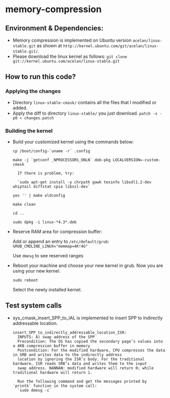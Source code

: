 # memory-compression

## Environment & Dependencies:
- Memory compression is implemented on Ubuntu version `acelan/linux-stable.git` as shown at `http://kernel.ubuntu.com/git/acelan/linux-stable.git/`. 
- Please download the linux kernel as follows:
`git clone git://kernel.ubuntu.com/acelan/linux-stable.git`
## How to run this code?
### Applying the changes
- Directory `linux-stable-cmask/` contains all the files that I modified or added.
- Apply the diff to directory `linux-stable/` you just download.
`patch -s -p0 < changes.patch`
### Building the kernel
- Build your customized kernel using the commands below:

    ```cp /boot/config-`uname -r` .config```
    
    ```make -j `getconf _NPROCESSORS_ONLN` deb-pkg LOCALVERSION=-custom-cmask```
    
        If there is problem, try: 
        
        `sudo apt-get install -y chrpath gawk texinfo libsdl1.2-dev whiptail diffstat cpio libssl-dev`
        
    `yes '' | make oldconfig`
    
    `make clean`

    `cd ..`

    `sudo dpkg -i linux-*4.3*.deb`

- Reserve RAM area for compression buffer:

    Add or append an entry to `/etc/default/grub`: `GRUB_CMDLINE_LINUX="memmap=4K!4G"`

    Use `dmesg` to see reserved ranges
        
- Reboot your machine and choose your new kernel in grub. Now you are using your new kernel.
    
    `sudo reboot`
    
    Select the newly installed kernel.
    
## Test system calls
- sys_cmask_insert_SPP_to_IAL is implemented to insert SPP to Indirectly addressable location. 

      insert_SPP_to_indirectly_addressable_location_ISR:
        INPUTS: A) swap address of the SPP
        Precondition: The OS has copied the secondary page’s values into a 4KB compression buffer in memory 
        Postcondition: For the modified hardware, CPU compresses the data in SRB and writes data to the indirectly address
        location by ignoring the ISR’s body. For the traditional hardware, ISR reads SRB’s data and writes them to the input
        swap address. NANNAN: modified hardware will return 0; while traditional hardware will return 1.
        
        Run the following command and get the messages printed by `printk` function in the system call:
        `sudo dmesg -c`
        
